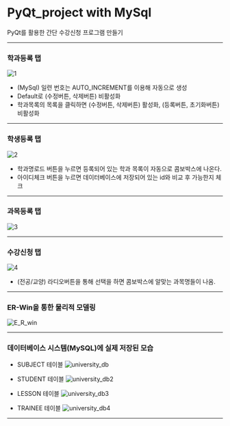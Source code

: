 # PyQt_project with MySql
PyQt를 활용한 간단 수강신청 프로그램 만들기
***
### 학과등록 탭
![1](https://user-images.githubusercontent.com/69666784/93539318-621c1780-f98b-11ea-9ab3-e6e67bc3756e.PNG)
* (MySql) 일련 번호는 AUTO_INCREMENT를 이용해 자동으로 생성
* Default로 (수정버튼, 삭제버튼) 비활성화
* 학과목록의 목록을 클릭하면 (수정버튼, 삭제버튼) 활성화, (등록버튼, 초기화버튼) 비활성화
***
### 학생등록 탭
![2](https://user-images.githubusercontent.com/69666784/93539321-634d4480-f98b-11ea-8178-4677e20df8e1.PNG)

* 학과명로드 버튼을 누르면 등록되어 있는 학과 목록이 자동으로 콤보박스에 나온다.
* 아이디체크 버튼을 누르면 데이터베이스에 저장되어 있는 id와 비교 후 가능한지 체크
***
### 과목등록 탭
![3](https://user-images.githubusercontent.com/69666784/93539323-647e7180-f98b-11ea-9ee5-ac587d442e13.PNG)
***
### 수강신청 탭
![4](https://user-images.githubusercontent.com/69666784/93539327-67796200-f98b-11ea-9001-bf6a9ba7e701.PNG)

* (전공/교양) 라디오버튼을 통해 선택을 하면 콤보박스에 알맞는 과목명들이 나옴.
***
### ER-Win을 통한 물리적 모델링

![E_R_win](https://user-images.githubusercontent.com/69666784/94226337-518f1280-ff32-11ea-8496-e409164aaf41.PNG)

***
### 데이터베이스 시스템(MySQL)에 실제 저장된 모습

* SUBJECT 테이블
![university_db](https://user-images.githubusercontent.com/69666784/94211855-8dfc4780-ff0d-11ea-83f3-5a49de787444.PNG)

* STUDENT 테이블
![university_db2](https://user-images.githubusercontent.com/69666784/94211857-8e94de00-ff0d-11ea-8aea-e306d640d57b.PNG)

* LESSON 테이블
![university_db3](https://user-images.githubusercontent.com/69666784/94226910-c4e55400-ff33-11ea-9df7-5207f6dd2cdc.PNG)

* TRAINEE 테이블
![university_db4](https://user-images.githubusercontent.com/69666784/94226916-c6168100-ff33-11ea-8348-557341289398.PNG)
****

